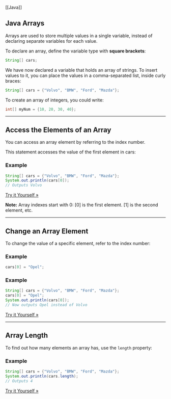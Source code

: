 [[Java]]
## Java Arrays

Arrays are used to store multiple values in a single variable, instead of declaring separate variables for each value.

To declare an array, define the variable type with **square brackets**:

```java
String[] cars;
```

We have now declared a variable that holds an array of strings. To insert values to it, you can place the values in a comma-separated list, inside curly braces:

```java
String[] cars = {"Volvo", "BMW", "Ford", "Mazda"};
```

To create an array of integers, you could write:

```java
int[] myNum = {10, 20, 30, 40};
```

---

## Access the Elements of an Array

You can access an array element by referring to the index number.

This statement accesses the value of the first element in cars:

### Example

```java
String[] cars = {"Volvo", "BMW", "Ford", "Mazda"};
System.out.println(cars[0]);
// Outputs Volvo
```

[Try it Yourself »](https://www.w3schools.com/java/tryjava.asp?filename=demo_array)

**Note:** Array indexes start with 0: [0] is the first element. [1] is the second element, etc.

---

## Change an Array Element

To change the value of a specific element, refer to the index number:

### Example

```java
cars[0] = "Opel";
```

### Example

```java
String[] cars = {"Volvo", "BMW", "Ford", "Mazda"};
cars[0] = "Opel";
System.out.println(cars[0]);
// Now outputs Opel instead of Volvo
```

[Try it Yourself »](https://www.w3schools.com/java/tryjava.asp?filename=demo_array_change)

---

## Array Length

To find out how many elements an array has, use the `length` property:

### Example

```java
String[] cars = {"Volvo", "BMW", "Ford", "Mazda"};
System.out.println(cars.length);
// Outputs 4
```

[Try it Yourself »](https://www.w3schools.com/java/tryjava.asp?filename=demo_array_length)